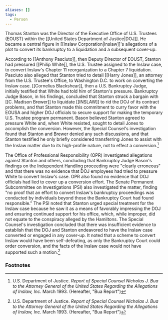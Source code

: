 ```yaml
---
aliases: []
tags:
  - Person
---
```

Thomas Stanton was the Director of the Executive Office of U.S. Trustees (EOUST) within the [[United States Department of Justice|DOJ]]. He became a central figure in [[Inslaw Corporation|Inslaw]]'s allegations of a plot to convert its bankruptcy to a liquidation and a subsequent cover-up.

According to [[Anthony Pasciuto]], then Deputy Director of EOUST, Stanton had pressured [[Philip White]], the U.S. Trustee assigned to the Inslaw case, to convert Inslaw's Chapter 11 reorganization to a Chapter 7 liquidation. Pasciuto also alleged that Stanton tried to detail [[Harry Jones]], an attorney from the U.S. Trustee's Office, to Washington D.C. to work on converting the Inslaw case. [[Cornelius Blackshear]], then a U.S. Bankruptcy Judge, initially testified that White had told him of Stanton's pressure. Bankruptcy Judge Bason, in his findings, concluded that Stanton struck a bargain with [[C. Madison Brewer]] to liquidate [[INSLAW]] to rid the DOJ of its contract problems, and that Stanton made this commitment to curry favor with the EOUSA and higher DOJ officials to secure support for making the temporary U.S. Trustee program permanent. Bason believed Stanton agreed to pressure White and, when White resisted, sought to detail Jones to accomplish the conversion. However, the Special Counsel's investigation found that Stanton and Brewer denied any such discussions, and that Stanton testified he only briefly considered transferring Jones to assist with the Inslaw matter due to its high-profile nature, not to effect a conversion.[^1]

The Office of Professional Responsibility (OPR) investigated allegations against Stanton and others, concluding that Bankruptcy Judge Bason's findings on the Independent Handling proceeding were "clearly erroneous" and that there was no evidence that DOJ employees had tried to pressure White to convert Inslaw's case. OPR also found no evidence that DOJ officials had lied to cover up a conversion effort. The Senate Permanent Subcommittee on Investigations (PSI) also investigated the matter, finding "no proof that an effort to convert Inslaw's bankruptcy proceedings was conducted by individuals beyond those the Bankruptcy Court had found responsible." The PSI noted that Stanton urged special treatment for the Inslaw case because he saw it as a means of favorably impressing the DOJ and ensuring continued support for his office, which, while improper, did not equate to the conspiracy alleged by the Hamiltons. The Special Counsel's investigation concluded that there was insufficient evidence to establish that the DOJ and Stanton endeavored to have the Inslaw case converted or engaged in any cover-up. It noted that a scheme to convert Inslaw would have been self-defeating, as only the Bankruptcy Court could order conversion, and the facts of the Inslaw case would not have supported such a motion.[^1]

### Footnotes
[^1]: U.S. Department of Justice. *Report of Special Counsel Nicholas J. Bua to the Attorney General of the United States Regarding the Allegations of Inslaw, Inc.* March 1993. (Hereafter, "Bua Report")